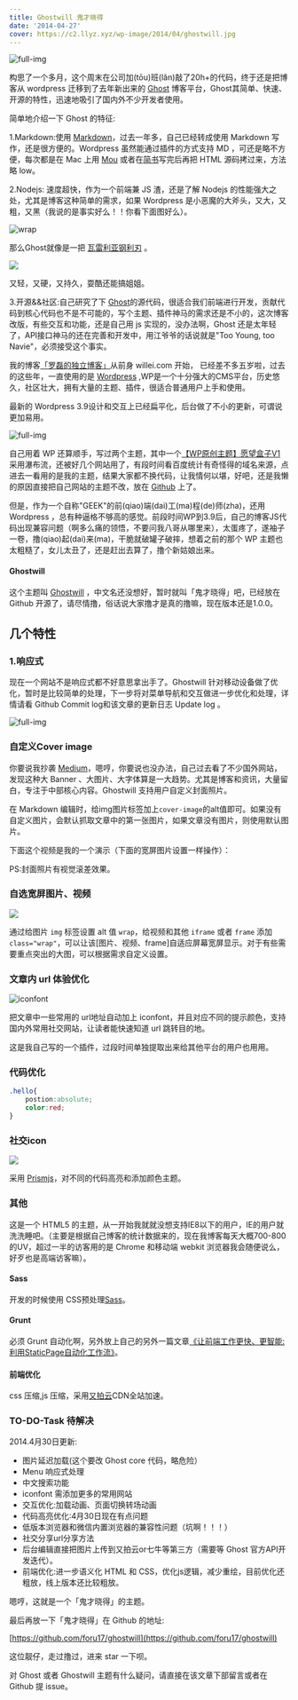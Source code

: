 ```yaml
---
title: Ghostwill 鬼才晓得
date: '2014-04-27'
cover: https://c2.llyz.xyz/wp-image/2014/04/ghostwill.jpg
---
```


![full-img](https://c2.llyz.xyz/wp-image/2014/04/ghostwill.jpg)

构思了一个多月，这个周末在公司加(tōu)班(lǎn)敲了20h+的代码，终于还是把博客从 wordpress 迁移到了去年新出来的 [Ghost](https://ghost.org/) 博客平台，Ghost其简单、快速、开源的特性，迅速地吸引了国内外不少开发者使用。

简单地介绍一下 Ghost 的特征:

1.Markdown:使用 [Markdown](https://jianshu.io/p/q81RER)，过去一年多，自己已经转成使用 Markdown 写作，还是很方便的。Wordpress 虽然能通过插件的方式支持 MD ，可还是略不方便，每次都是在 Mac 上用 [Mou](https://mouapp.com/) 或者在[简书](https://jianshu.io)写完后再把 HTML 源码拷过来，方法略 low。

2.Nodejs: 速度超快，作为一个前端兼 JS 渣，还是了解 Nodejs 的性能强大之处，尤其是博客这种简单的需求，如果 Wordpress 是小恶魔的大斧头，又大，又粗，又黑（我说的是事实好么！！你看下面图好么）。

![wrap](https://qiniu.is26.com/tyrion-lannister-small.jpeg)

那么Ghost就像是一把 [瓦雷利亚钢利刃](https://zh.asoiaf.wikia.com/wiki/%E7%93%A6%E9%9B%B7%E5%88%A9%E4%BA%9A%E9%92%A2?variant=zh) 。

![](https://qiniu.is26.com/jamie-lannister-gets-the-sword-but-not-the-respect-of-father.jpg)

又轻，又硬，又持久，耍酷还能搞姐姐。

3.开源&&社区:自己研究了下 [Ghost](https://github.com/tryghost/Ghost)的源代码，很适合我们前端进行开发，贡献代码到核心代码也不是不可能的，写个主题、插件神马的需求还是不小的，这次博客改版，有些交互和功能，还是自己用 js 实现的，没办法啊，Ghost 还是太年轻了，API接口神马的还在完善和开发中，用江爷爷的话说就是"Too Young, too Navie"，必须接受这个事实。

我的博客[「罗磊的独立博客」](https://luolei.org)从前身 willei.com 开始， 已经差不多五岁啦，过去的这些年，一直使用的是 [Wordpress](https://wordpress.org) ,WP是一个十分强大的CMS平台，历史悠久，社区壮大，拥有大量的主题、插件，很适合普通用户上手和使用。

最新的 Wordpress 3.9设计和交互上已经扁平化，后台做了不小的更新，可谓说更加易用。

![full-img](https://c2.llyz.xyz/wp-image/2014/04/wordpress.png)

自己用着 WP 还算顺手，写过两个主题，其中一个[【WP原创主题】愿望盒子V1](https://luolei.org/will-box-one-theme/) 采用瀑布流，还被好几个网站用了，有段时间看百度统计有奇怪得的域名来源，点进去一看用的是我的主题，结果大家都不换代码，让我情何以堪，好吧，还是我懒的原因直接把自己网站的主题不改，放在 [Github](https://github.com/foru17/will-box) 上了。

但是，作为一个自称"GEEK"的前(qiao)端(dai)工(ma)程(de)师(zha)，还用 Wordpress ，总有种逼格不够高的感觉。前段时间WP到3.9后，自己的博客JS代码出现兼容问题（啊多么痛的领悟，不要问我八哥从哪里来），太蛋疼了，遂袖子一卷，撸(qiao)起(dai)来(ma)，干脆就破罐子破摔，想着之前的那个 WP 主题也太粗糙了，女儿太丑了，还是赶出去算了，撸个新姑娘出来。

#### Ghostwill

这个主题叫 [Ghostwill](https://github.com/foru17/ghostwill) ，中文名还没想好，暂时就叫「鬼才晓得」吧，已经放在 Github 开源了，请尽情撸，俗话说大家撸才是真的撸嘛，现在版本还是1.0.0。

## 几个特性

### 1.响应式

现在一个网站不是响应式都不好意思拿出手了。Ghostwill 针对移动设备做了优化，暂时是比较简单的处理，下一步将对菜单导航和交互做进一步优化和处理，详情请看 Github Commit log和该文章的更新日志 Update log 。

![full-img](https://c2.llyz.xyz/wp-image/2014/04/ghost-mobile.png)

### 自定义Cover image

你要说我抄袭 [Medium](https://medium.com/)，嗯哼，你要说也没办法，自己过去看了不少国外网站，发现这种大 Banner 、大图片、大字体算是一大趋势。尤其是博客和资讯，大量留白，专注于中部核心内容。Ghostwill 支持用户自定义封面照片。

在 Markdown 编辑时，给img图片标签加上`cover-image`的alt值即可。如果没有自定义图片，会默认抓取文章中的第一张图片，如果文章没有图片，则使用默认图片。

下面这个视频是我的一个演示（下面的宽屏图片设置一样操作）：

PS:封面照片有视觉滚差效果。

### 自选宽屏图片、视频

![](https://qiniu.is26.com/demo-show-wide.png)

通过给图片 `img` 标签设置 alt 值 `wrap`，给视频和其他 `iframe` 或者 `frame` 添加`class="wrap"`，可以让该\[图片、视频、frame\]自适应屏幕宽屏显示。对于有些需要重点突出的大图，可以根据需求自定义设置。

### 文章内 url 体验优化

![iconfont](https://qiniu.is26.com/iconfont-opt.jpg)

把文章中一些常用的 url地址自动加上 iconfont，并且对应不同的提示颜色，支持国内外常用社交网站，让读者能快速知道 url 跳转目的地。

这是我自己写的一个插件，过段时间单独提取出来给其他平台的用户也用用。

### 代码优化

```css
.hello{
    postion:absolute;
    color:red;
}
```

### 社交icon

![](https://luolei.u.qiniudn.com/social-icons.jpg)

采用 [Prismjs](https://prismjs.com/)，对不同的代码高亮和添加颜色主题。

### 其他

这是一个 HTML5 的主题，从一开始我就就没想支持IE8以下的用户，IE的用户就洗洗睡吧。（主要是根据自己博客的统计数据来的，现在我博客每天大概700-800的UV，超过一半的访客用的是 Chrome 和移动端 webkit 浏览器我会随便说么，好歹也是高端访客嘛）。

#### Sass

开发的时候使用 CSS预处理[Sass](https://sass-lang.com/)。

#### Grunt

必须 Grunt 自动化啊，另外放上自己的另外一篇文章[《让前端工作更快、更智能:利用StaticPage自动化工作流》](https://luolei.org/front-end-dev-with-grunt-staticpage-workflow/)。

#### 前端优化

css 压缩,js 压缩，采用[又拍云](https://www.upyun.com/?md=luolei)CDN全站加速。

### TO-DO-Task 待解决

2014.4月30日更新:

- 图片延迟加载(这个要改 Ghost core 代码，略危险）
- Menu 响应式处理
- 中文搜索功能
- iconfont 需添加更多的常用网站
- 交互优化:加载动画、页面切换转场动画
- 代码高亮优化:4月30日现在有点问题
- 低版本浏览器和微信内置浏览器的兼容性问题（坑啊！！！）
- 社交分享url分享方法
- 后台编辑直接把图片上传到又拍云or七牛等第三方（需要等 Ghost 官方API开发迭代）。
- 前端优化:进一步语义化 HTML 和 CSS，优化js逻辑，减少重绘，目前优化还粗放，线上版本还比较粗放。

嗯哼，这就是一个「鬼才晓得」的主题。

最后再放一下「鬼才晓得」在 Github 的地址:

[https://github.com/foru17/ghostwill](https://github.com/foru17/ghostwill)

这位靓仔，走过撸过，进来 star 一下呗。

对 Ghost 或者 Ghostwill 主题有什么疑问，请直接在该文章下部留言或者在Github 提 issue。
